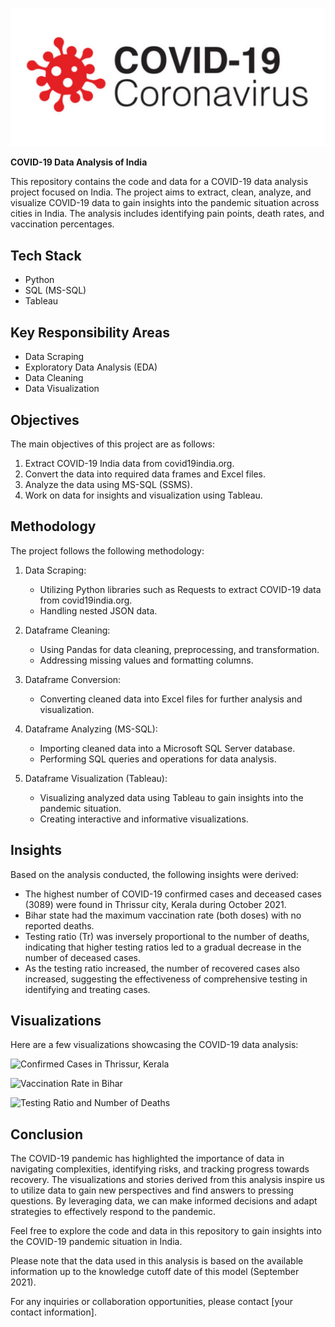 

![image](https://github.com/v8904143/Covid19-analysis-in-india/blob/main/covid.jpg)

 **COVID-19 Data Analysis of India**

This repository contains the code and data for a COVID-19 data analysis project focused on India. The project aims to extract, clean, analyze, and visualize COVID-19 data to gain insights into the pandemic situation across cities in India. The analysis includes identifying pain points, death rates, and vaccination percentages.

## Tech Stack

- Python
- SQL (MS-SQL)
- Tableau

## Key Responsibility Areas

- Data Scraping
- Exploratory Data Analysis (EDA)
- Data Cleaning
- Data Visualization

## Objectives

The main objectives of this project are as follows:

1. Extract COVID-19 India data from covid19india.org.
2. Convert the data into required data frames and Excel files.
3. Analyze the data using MS-SQL (SSMS).
4. Work on data for insights and visualization using Tableau.

## Methodology

The project follows the following methodology:

1. Data Scraping:
   - Utilizing Python libraries such as Requests to extract COVID-19 data from covid19india.org.
   - Handling nested JSON data.

2. Dataframe Cleaning:
   - Using Pandas for data cleaning, preprocessing, and transformation.
   - Addressing missing values and formatting columns.

3. Dataframe Conversion:
   - Converting cleaned data into Excel files for further analysis and visualization.

4. Dataframe Analyzing (MS-SQL):
   - Importing cleaned data into a Microsoft SQL Server database.
   - Performing SQL queries and operations for data analysis.

5. Dataframe Visualization (Tableau):
   - Visualizing analyzed data using Tableau to gain insights into the pandemic situation.
   - Creating interactive and informative visualizations.

## Insights

Based on the analysis conducted, the following insights were derived:

- The highest number of COVID-19 confirmed cases and deceased cases (3089) were found in Thrissur city, Kerala during October 2021.
- Bihar state had the maximum vaccination rate (both doses) with no reported deaths.
- Testing ratio (Tr) was inversely proportional to the number of deaths, indicating that higher testing ratios led to a gradual decrease in the number of deceased cases.
- As the testing ratio increased, the number of recovered cases also increased, suggesting the effectiveness of comprehensive testing in identifying and treating cases.

## Visualizations

Here are a few visualizations showcasing the COVID-19 data analysis:

![Confirmed Cases in Thrissur, Kerala](path/to/confirmed_cases_thrissur.png)

![Vaccination Rate in Bihar](path/to/vaccination_rate_bihar.png)

![Testing Ratio and Number of Deaths](path/to/testing_ratio_deaths.png)

## Conclusion

The COVID-19 pandemic has highlighted the importance of data in navigating complexities, identifying risks, and tracking progress towards recovery. The visualizations and stories derived from this analysis inspire us to utilize data to gain new perspectives and find answers to pressing questions. By leveraging data, we can make informed decisions and adapt strategies to effectively respond to the pandemic.

Feel free to explore the code and data in this repository to gain insights into the COVID-19 pandemic situation in India.

Please note that the data used in this analysis is based on the available information up to the knowledge cutoff date of this model (September 2021).

For any inquiries or collaboration opportunities, please contact [your contact information].
